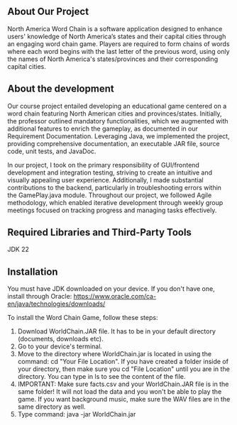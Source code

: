 ## About Our Project
North America Word Chain is a software application designed to enhance users' knowledge of North America’s states and their capital cities through an engaging word chain game. Players are required to form chains of words where each word begins with the last letter of the previous word, using only the names of North America's states/provinces and their corresponding capital cities.

## About the development
Our course project entailed developing an educational game centered on a word chain featuring North American cities and provinces/states. Initially, the professor outlined mandatory functionalities, which we augmented with additional features to enrich the gameplay, as documented in our Requirement Documentation. Leveraging Java, we implemented the project, providing comprehensive documentation, an executable JAR file, source code, unit tests, and JavaDoc. 

In our project, I took on the primary responsibility of GUI/frontend development and integration testing, striving to create an intuitive and visually appealing user experience. Additionally, I made substantial contributions to the backend, particularly in troubleshooting errors within the GamePlay.java module. Throughout our project, we followed Agile methodology, which enabled iterative development through weekly group meetings focused on tracking progress and managing tasks effectively.

## Required Libraries and Third-Party Tools
JDK 22

## Installation
You must have JDK downloaded on your device. If you don't have one, install through Oracle: https://www.oracle.com/ca-en/java/technologies/downloads/

To install the Word Chain Game, follow these steps:
  1) Download WorldChain.JAR file. It has to be in your default directory (documents, downloads etc).
  2) Go to your device's terminal.
  3) Move to the directory where WorldChain.jar is located in using the command: cd "Your File Location". If you have created a folder inside of your
  directory, then make sure you cd "File Location" until you are in the directory. You can type in ls to see the content of the file.
  4) IMPORTANT: Make sure facts.csv and your WorldChain.JAR file is in the same folder! It will not load the data and you won't be able to play the
  game. If you want background music, make sure the WAV files are in the same directory as well.
  5) Type command: java -jar WorldChain.jar
